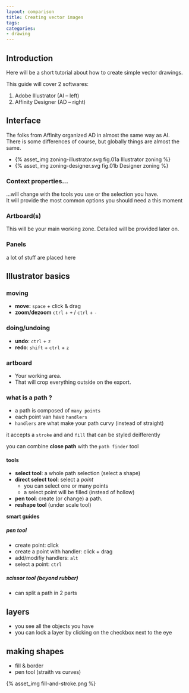 ```yaml
---
layout: comparison
title: Creating vector images
tags:
categories:
- drawing
---
```


## Introduction

Here will be a short tutorial about how to create simple vector drawings.

This guide will cover 2 softwares:

1. Adobe Illustrator (AI – left)
2. Affinity Designer (AD – right)

## Interface

The folks from Affinity organized AD in almost the same way as AI.  
There is some differences of course, but globally things are almost the same.

- {% asset_img zoning-illustrator.svg fig.01a Illustrator zoning %} 
- {% asset_img zoning-designer.svg fig.01b Designer zoning %} 

### Context properties…

…will change with the tools you use or the selection you have.  
It will provide the most common options you should need a this moment

### Artboard(s)

This will be your main working zone.  Detailed will be provided later on.

### Panels

a lot of stuff are placed here

## Illustrator basics

### moving

- **move:** `space` + click & drag
- **zoom/dezoom** `ctrl` + `+` / `ctrl` + `-`

### doing/undoing

- **undo**: `ctrl` + `z`
- **redo**: `shift` + `ctrl` + `z`

### artboard

- Your working area. 
- That will crop everything outside on the export.

### what is a path ?

- a path is composed of `many points`
- each point van have `handlers`
- `handlers` are what make your path curvy (instead of straight)

it accepts a `stroke` and and `fill` that can be styled deifferently

you can combine **close path** with the `path finder` tool

#### tools

- **select tool**: a whole path selection (select a shape)
- **direct select tool**: select a *point*
	- you can select one or many points
	- a select point will be filled (instead of hollow) 
- **pen tool**: create (or change) a path.
- **reshape tool** (under scale tool)

**smart guides**


##### pen tool

- create point: click
- create a point with handler: click + drag
- add/modifiy handlers: `alt`
- select a point: `ctrl`

##### scissor tool (beyond rubber)

- can split a path in 2 parts


## layers

- you see all the objects you have
- you can lock a layer by clicking on the checkbox next to the eye


## making shapes

- fill & border
- pen tool (straith vs curves)

{% asset_img fill-and-stroke.png %}
